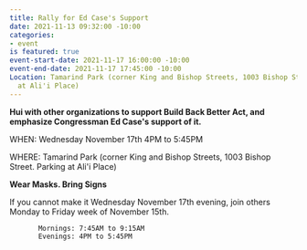 ```yaml
---
title: Rally for Ed Case's Support
date: 2021-11-13 09:32:00 -10:00
categories:
- event
is featured: true
event-start-date: 2021-11-17 16:00:00 -10:00
event-end-date: 2021-11-17 17:45:00 -10:00
Location: Tamarind Park (corner King and Bishop Streets, 1003 Bishop Street. Parking
  at Ali'i Place)
---
```


**Hui with other organizations to support Build Back Better Act, and emphasize Congressman Ed Case's support of it.**

WHEN: Wednesday November 17th 4PM to 5:45PM

WHERE: Tamarind Park (corner King and Bishop Streets, 1003 Bishop Street. Parking at Ali'i Place)

**Wear Masks. Bring Signs**

If you cannot make it Wednesday November 17th evening, join others Monday to Friday week of November 15th.  

           Mornings: 7:45AM to 9:15AM
           Evenings: 4PM to 5:45PM